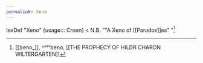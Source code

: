 ```yaml
---
permalink: Xeno
---
```

lexDef "Xeno" {usage::: Croen} < N.B. ""A Xeno of [[Paradox]]es" "[^XenoCroen]

[^XenoCroen]: [[⧖eno_]], ᴺᵒᵉᵗ⧖eno, [[THE PROPHECY OF HILDR CHARON WILTERGARTEN]]
